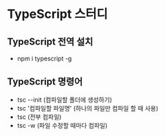 # TypeScript 스터디

## TypeScript 전역 설치

- npm i typescript -g

## TypeScript 명령어

- tsc --init (컴파일할 폴더에 생성하기)
- tsc '컴파일할 파일명' (하나의 파일만 컴파일 할 때 사용)
- tsc (전부 컴파일)
- tsc -w (파일 수정할 때마다 컴파일)
